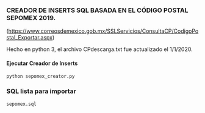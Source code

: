 ### CREADOR DE INSERTS SQL BASADA EN EL CÓDIGO POSTAL SEPOMEX 2019.
(https://www.correosdemexico.gob.mx/SSLServicios/ConsultaCP/CodigoPostal_Exportar.aspx)

Hecho en python 3, el archivo CPdescarga.txt fue actualizado el 1/1/2020.


#### Ejecutar Creador de Inserts
    
    python sepomex_creator.py


### SQL lista para importar
    
    sepomex.sql